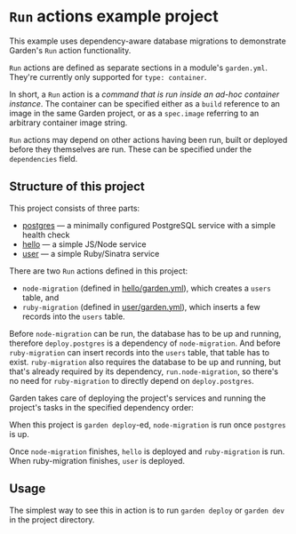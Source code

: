 # `Run` actions example project

This example uses dependency-aware database migrations to demonstrate Garden's `Run` action functionality.

`Run` actions are defined as separate sections in a module's `garden.yml`. They're currently only supported for `type: container`.

In short, a `Run` action is a _command that is run inside an ad-hoc container instance_. The container can be specified either as a `build` reference to an image in the same Garden project, or as a `spec.image` referring to an arbitrary container image string.

`Run` actions may depend on other actions having been run, built or deployed before they themselves are run. These can be specified under the `dependencies` field.

## Structure of this project

This project consists of three parts:

- [postgres](postgres/garden.yml) — a minimally configured PostgreSQL service with a simple health check
- [hello](hello/garden.yml) — a simple JS/Node service
- [user](user/garden.yml) — a simple Ruby/Sinatra service

There are two `Run` actions defined in this project:

- `node-migration` (defined in [hello/garden.yml](hello/garden.yml)), which creates a `users` table, and
- `ruby-migration` (defined in [user/garden.yml](user/garden.yml)), which inserts a few records into the `users` table.

Before `node-migration` can be run, the database has to be up and running, therefore `deploy.postgres` is a dependency of `node-migration`. And before `ruby-migration` can insert records into the `users` table, that table has to exist. `ruby-migration` also requires the database to be up and running, but that's already required by its dependency, `run.node-migration`, so there's no need for `ruby-migration` to directly depend on `deploy.postgres`.

Garden takes care of deploying the project's services and running the project's tasks in the specified dependency order:

When this project is `garden deploy`-ed, `node-migration` is run once `postgres` is up.

Once `node-migration` finishes, `hello` is deployed and `ruby-migration` is run. When ruby-migration finishes, `user` is deployed.

## Usage

The simplest way to see this in action is to run `garden deploy` or `garden dev` in the project directory.
